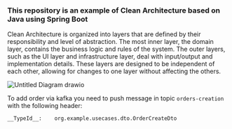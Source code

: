 ### This repository is an example of Clean Architecture based on Java using Spring Boot
Clean Architecture is organized into layers that are defined by their responsibility and level of abstraction. The most inner layer, the domain layer, contains the business logic and rules of the system. The outer layers, such as the UI layer and infrastructure layer, deal with input/output and implementation details. These layers are designed to be independent of each other, allowing for changes to one layer without affecting the others.​

![Untitled Diagram drawio](https://user-images.githubusercontent.com/5159817/225795847-48cef724-d142-43cb-b625-4fdfe2a854f3.png)

To add order via kafka you need to push message in topic ```orders-creation``` with the following header:

```__TypeId__:    org.example.usecases.dto.OrderCreateDto```


